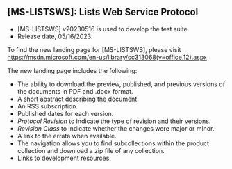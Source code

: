 ## [MS-LISTSWS]: Lists Web Service Protocol
- [MS-LISTSWS] v20230516 is used to develop the test suite.
- Release date, 05/16/2023.

To find the new landing page for [MS-LISTSWS], please visit https://msdn.microsoft.com/en-us/library/cc313068(v=office.12).aspx

The new landing page includes the following:
- The ability to download the preview, published, and previous versions of the documents in PDF and .docx format.
- A short abstract describing the document.
- An RSS subscription.
- Published dates for each version.
- *Protocol Revision* to indicate the type of revision and their versions.
- *Revision Class* to indicate whether the changes were major or minor.
- A link to the errata when available.
- The navigation allows you to find subcollections within the product collection and download a zip file of any collection.
- Links to development resources.